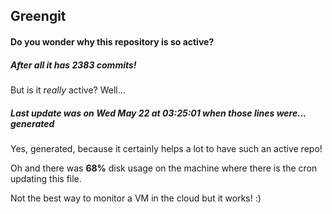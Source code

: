 ## Greengit

#### Do you wonder why this repository is so active?

##### After all it has 2383 commits!

But is it *really* active? Well...

##### Last update was on Wed May 22 at 03:25:01 when those lines were... generated

Yes, generated, because it certainly helps a lot to have such an active repo!

Oh and there was **68%** disk usage on the machine
where there is the cron updating this file.

Not the best way to monitor a VM in the cloud but it works! :)
